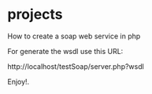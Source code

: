 # projects
How to create a soap web service in php

For generate the wsdl use this URL:

http://localhost/testSoap/server.php?wsdl


Enjoy!.
